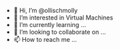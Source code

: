 - 👋 Hi, I’m @ollischmolly
- 👀 I’m interested in Virtual Machines
- 🌱 I’m currently learning ...
- 💞️ I’m looking to collaborate on ...
- 📫 How to reach me ...

<!---
ollischmolly/ollischmolly is a ✨ special ✨ repository because its `README.md` (this file) appears on your GitHub profile.
You can click the Preview link to take a look at your changes.
--->
